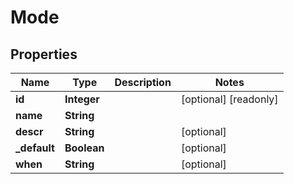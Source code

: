 

# Mode

## Properties

Name | Type | Description | Notes
------------ | ------------- | ------------- | -------------
**id** | **Integer** |  |  [optional] [readonly]
**name** | **String** |  | 
**descr** | **String** |  |  [optional]
**_default** | **Boolean** |  |  [optional]
**when** | **String** |  |  [optional]



